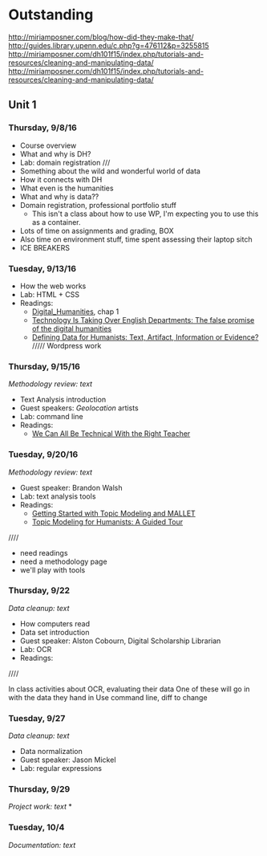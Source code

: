 # Outstanding

http://miriamposner.com/blog/how-did-they-make-that/
http://guides.library.upenn.edu/c.php?g=476112&p=3255815
http://miriamposner.com/dh101f15/index.php/tutorials-and-resources/cleaning-and-manipulating-data/
http://miriamposner.com/dh101f15/index.php/tutorials-and-resources/cleaning-and-manipulating-data/



## Unit 1 

### Thursday, 9/8/16
* Course overview
* What and why is DH?
* Lab: domain registration 
///
* Something about the wild and wonderful world of data
* How it connects with DH
* What even is the humanities
* What and why is data?? 
* Domain registration, professional portfolio stuff
  * This isn't a class about how to use WP, I'm expecting you to use this as a container. 
* Lots of time on assignments and grading, BOX
* Also time on environment stuff, time spent assessing their laptop sitch
* ICE BREAKERS 

### Tuesday, 9/13/16
* How the web works
* Lab: HTML + CSS
* Readings: 
  * [Digital_Humanities](https://mitpress.mit.edu/sites/default/files/titles/content/9780262018470_Open_Access_Edition.pdf), chap 1
  * [Technology Is Taking Over English Departments: The false promise of the digital humanities](https://newrepublic.com/article/117428/limits-digital-humanities-adam-kirsch)
  * [Defining Data for Humanists: Text, Artifact, Information or Evidence?](http://journalofdigitalhumanities.org/1-1/defining-data-for-humanists-by-trevor-owens/)
 /////
 Wordpress work 
 

### Thursday, 9/15/16 
*Methodology review: text*
* Text Analysis introduction
* Guest speakers: *Geolocation* artists
* Lab: command line
* Readings: 
  * [We Can All Be Technical With the Right Teacher](https://recompilermag.com/issues/issue-0/we-can-all-be-technical-with-the-right-teacher/)



### Tuesday, 9/20/16
*Methodology review: text*
* Guest speaker: Brandon Walsh
* Lab: text analysis tools
* Readings: 
  * [Getting Started with Topic Modeling and MALLET](http://programminghistorian.org/lessons/topic-modeling-and-mallet)
  * [Topic Modeling for Humanists: A Guided Tour](http://www.scottbot.net/HIAL/index.html@p=19113.html)

////
* need readings
* need a methodology page 
* we'll play with tools 

### Thursday, 9/22
*Data cleanup: text* 
* How computers read
* Data set introduction
* Guest speaker: Alston Cobourn, Digital Scholarship Librarian
* Lab: OCR 
* Readings: 

////

In class activities about OCR, evaluating their data 
One of these will go in with the data they hand in
Use command line, diff to change 


### Tuesday, 9/27
*Data cleanup: text*
* Data normalization
* Guest speaker: Jason Mickel
* Lab: regular expressions

### Thursday, 9/29
*Project work: text* 
* 

### Tuesday, 10/4
*Documentation: text*